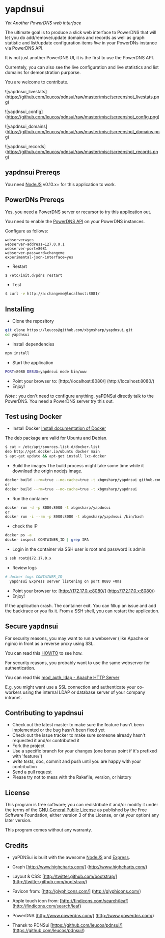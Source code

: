 yapdnsui
========

*Yet Another PowerDNS web interface*

The ultimate goal is to produce a slick web interface to PowerDNS that
will let you do add/remove/update domains and records as well as graph 
statistic and list/update configuration items *live* in your PowerDNs instance via PowerDNS API.

It is not just another PowerDNS UI, it is the first to use the PowerDNS API.

Currentely, you can also see the live configuration and live statistics and list domains for demonstration purporse.

You are welcome to contribute.

![yapdnsui_livestats]
(https://github.com/leucos/pdnsui/raw/master/misc/screenshot_livestats.png)

![yapdnsui_config]
(https://github.com/leucos/pdnsui/raw/master/misc/screenshot_config.png)

![yapdnsui_domains]
(https://github.com/leucos/pdnsui/raw/master/misc/screenshot_domains.png)

![yapdnsui_records]
(https://github.com/leucos/pdnsui/raw/master/misc/screenshot_records.png)

yapdnsui Prereqs
----------------

You need [NodeJS](http://nodejs.org) v0.10.x+ for this application to work.

PowerDNs Prereqs
----------------
Yes, you need a PowerDNS server or recursor to try this application out.

You need to enable the [PowerDNS API](https://github.com/PowerDNS/pdnsapi) on your PowerDNS instances.

Configure as follows:
```
webserver=yes
webserver-address=127.0.0.1
webserver-port=8081
webserver-password=changeme
experimental-json-interface=yes
```

* Restart
```bash
$ /etc/init.d/pdns restart
```

* Test
```bash
$ curl -v http://a:changeme@localhost:8081/
```

Installing
----------

* Clone the repository

```bash
git clone https://leucos@github.com/xbgmsharp/yapdnsui.git
cd yapdnsui
```

* Install dependencies

```bash
npm install
```

* Start the application 

```bash
PORT=8080 DEBUG=yapdnsui node bin/www
```

* Point your browser to: [http://localhost:8080/] (http://localhost:8080/)
* Enjoy!

_Note_ : you don't need to configure anything. yaPDNSui directly talk to the PowerDNS. You need a PowerDNS server try this out.

Test using Docker
-----------------

* Install Docker
[Install documentation of Docker](https://docs.docker.com/installation/)

The deb package are valid for Ubuntu and Debian.

```bash
$ cat > /etc/apt/sources.list.d/docker.list
deb http://get.docker.io/ubuntu docker main
$ apt-get update && apt-get install lxc-docker
```

* Build the images
The build process might take some time while it download the origin nodejs image.

```bash
docker build --rm=true --no-cache=true -t xbgmsharp/yapdnsui github.com/xbgmsharp/yapdnsui.git
or
docker build --rm=true --no-cache=true -t xbgmsharp/yapdnsui
```

* Run the container
```bash
docker run -d -p 8080:8080 -t xbgmsharp/yapdnsui
or
docker run -i --rm -p 8080:8080 -t xbgmsharp/yapdnsui /bin/bash
```

* check the IP
```bash
docker ps -a
docker inspect CONTAINER_ID | grep IPA
```

* Login in the container via SSH
user is root and password is admin
```bash
$ ssh root@172.17.0.x
```

* Review logs
```bash
# docker logs CONTAINER_ID
  yapdnsui Express server listening on port 8080 +0ms
```

* Point your browser to: [http://172.17.0.x:8080/] (http://172.17.0.x:8080/)
* Enjoy!

If the application crash. The container exit.
You can fillup an issue and add the backtrace or you fix it.
From a SSH shell, you can restart the application.

Secure yapdnsui
---------------

For security reasons, you may want to run a webserver (like Apache or nginx) in front as a reverse proxy using SSL.

You can read this [HOWTO](http://blog.nachtarbeiter.net/2010/02/16/monitoring-powerdns-via-the-internal-web-server/) to see how.

For security reasons, you probably want to use the same webserver for authentication.

You can read this [mod_auth_ldap - Apache HTTP Server](httpd.apache.org/docs/2.0/mod/mod_auth_ldap.html)

E.g. you might want use a SSL connection and authenticate your co-workers using the internal LDAP or database server of your company intranet.

Contributing to yapdnsui
------------------------

* Check out the latest master to make sure the feature hasn't been implemented or the bug hasn't been fixed yet
* Check out the issue tracker to make sure someone already hasn't requested it and/or contributed it
* Fork the project
* Use a specific branch for your changes (one bonus point if it's prefixed with 'feature/') 
* _write tests_, doc, commit and push until you are happy with your contribution
* Send a pull request
* Please try not to mess with the Rakefile, version, or history

License
-------

This program is free software; you can redistribute it and/or modify it under the terms of the [GNU General Public License](http://www.gnu.org/licenses/gpl.html) as published by the Free Software Foundation, either version 3 of the License, or (at your option) any later version.

This program comes without any warranty.

Credits
-------

- yaPDNSui is built with the awesome [NodeJS](http://nodejs.org) and [Express](http://expressjs.com).

- Graph [http://www.highcharts.com/] (http://www.highcharts.com/)

- Layout & CSS: [http://twitter.github.com/bootstrap/] (http://twitter.github.com/bootstrap/)

- Favicon from: [http://glyphicons.com/] (http://glyphicons.com/)

- Apple touch icon from: [http://findicons.com/search/leaf] (http://findicons.com/search/leaf)

- PowerDNS [http://www.powerdns.com/] (http://www.powerdns.com/)

- Thansk to PDNSui [https://github.com/leucos/pdnsui/] (https://github.com/leucos/pdnsui/)
